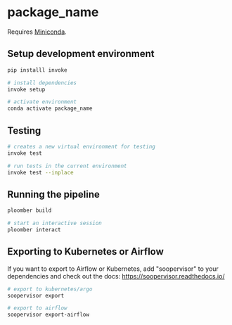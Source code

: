 # package_name

Requires [Miniconda](https://docs.conda.io/en/latest/miniconda.html).

## Setup development environment

```sh
pip installl invoke

# install dependencies
invoke setup

# activate environment
conda activate package_name
```

## Testing

```sh
# creates a new virtual environment for testing
invoke test

# run tests in the current environment
invoke test --inplace
```

## Running the pipeline

```sh
ploomber build

# start an interactive session
ploomber interact
```

## Exporting to Kubernetes or Airflow

If you want to export to Airflow or Kubernetes, add "soopervisor" to your
dependencies and check out the docs: https://soopervisor.readthedocs.io/

```sh
# export to kubernetes/argo
soopervisor export

# export to airflow
soopervisor export-airflow
```
